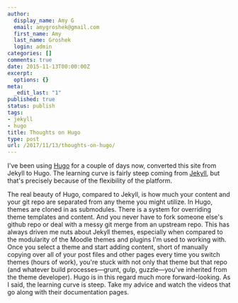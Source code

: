 ```yaml
---
author:
  display_name: Amy G
  email: amygroshek@gmail.com
  first_name: Amy
  last_name: Groshek
  login: admin
categories: []
comments: true
date: 2015-11-13T00:00:00Z
excerpt:
  options: {}
meta:
  _edit_last: "1"
published: true
status: publish
tags:
- jekyll
- hugo
title: Thoughts on Hugo
type: post
url: /2017/11/13/thoughts-on-hugo/
---
```


I've been using [Hugo](https://gohugo.io/) for a couple of days now, converted this site from Jekyll to Hugo. The learning curve is fairly steep coming from [Jekyll](https://jekyllrb.com/), but that's precisely because of the flexibility of the platform.

The real beauty of Hugo, compared to Jekyll, is how much your content and your git repo are separated from any theme you might utilize. In Hugo, themes are cloned in as submodules. There is a system for overriding theme templates and content. And you never have to fork someone else's github repo or deal with a messy git merge from an upstream repo. This has always driven me nuts about Jekyll themes, especially when compared to the modularity of the Moodle themes and plugins I'm used to working with. Once you select a theme and start adding content, short of manually copying over all of your post files and other pages every time you switch themes (hours of work), you're stuck with not only that theme but that repo (and whatever build processes&mdash;grunt, gulp, guzzle&mdash;you've inherited from the theme developer). Hugo is in this regard much more forward-looking. As I said, the learning curve is steep. Take my advice and watch the videos that go along with their documentation pages.
